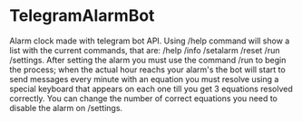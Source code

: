 # TelegramAlarmBot
Alarm clock made with telegram bot API. Using /help command will show a list with the current commands, that are: /help /info /setalarm /reset /run /settings.
After setting the alarm you must use the command /run to begin the process; when the actual hour reachs your alarm's the bot will start to send messages every minute with an equation you must resolve using a special keyboard that appears on each one till you get 3 equations resolved correctly. 
You can change the number of correct equations you need to disable the alarm on /settings.
